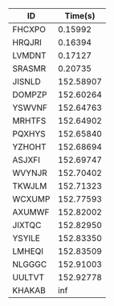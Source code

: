 |ID|Time(s)|
|-|-|
|FHCXPO|0.15992|
|HRQJRI|0.16394|
|LVMDNT|0.17127|
|SRASMR|0.20735|
|JISNLD|152.58907|
|DOMPZP|152.60264|
|YSWVNF|152.64763|
|MRHTFS|152.64902|
|PQXHYS|152.65840|
|YZHOHT|152.68694|
|ASJXFI|152.69747|
|WVYNJR|152.70402|
|TKWJLM|152.71323|
|WCXUMP|152.77593|
|AXUMWF|152.82002|
|JIXTQC|152.82950|
|YSYILE|152.83350|
|LMHEQI|152.83509|
|NLGGGC|152.91003|
|UULTVT|152.92778|
|KHAKAB|inf|
